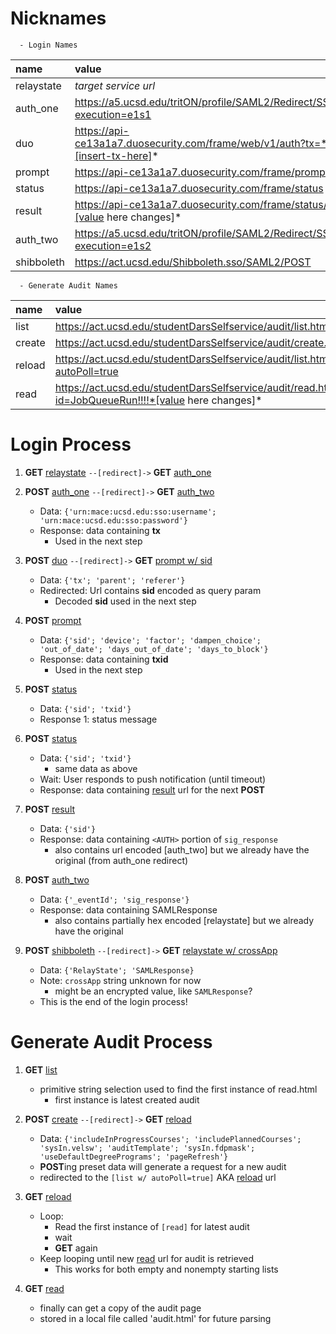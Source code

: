 # Nicknames 

      - Login Names
name        | value 
:--         | :--
relaystate  | *target service url*
auth_one    | https://a5.ucsd.edu/tritON/profile/SAML2/Redirect/SSO?execution=e1s1
duo         | https://api-ce13a1a7.duosecurity.com/frame/web/v1/auth?tx=*[insert-tx-here]*
prompt      | https://api-ce13a1a7.duosecurity.com/frame/prompt
status      | https://api-ce13a1a7.duosecurity.com/frame/status
result      | https://api-ce13a1a7.duosecurity.com/frame/status/*[value here changes]*
auth_two    | https://a5.ucsd.edu/tritON/profile/SAML2/Redirect/SSO?execution=e1s2
shibboleth  | https://act.ucsd.edu/Shibboleth.sso/SAML2/POST

      - Generate Audit Names
name        | value
:--         | :--
list        | https://act.ucsd.edu/studentDarsSelfservice/audit/list.html
create      | https://act.ucsd.edu/studentDarsSelfservice/audit/create.html
reload      | https://act.ucsd.edu/studentDarsSelfservice/audit/list.html?autoPoll=true
read        | https://act.ucsd.edu/studentDarsSelfservice/audit/read.html?id=JobQueueRun!!!!*[value here changes]*

# Login Process
1) **GET** [relaystate](#Nicknames) `--[redirect]->` **GET** [auth_one](https://a5.ucsd.edu/tritON/profile/SAML2/Redirect/SSO?execution=e1s1)

2) **POST** [auth_one](https://a5.ucsd.edu/tritON/profile/SAML2/Redirect/SSO?execution=e1s1) `--[redirect]->` **GET** [auth_two](https://a5.ucsd.edu/tritON/profile/SAML2/Redirect/SSO?execution=e1s2)
   - Data: `{'urn:mace:ucsd.edu:sso:username'; 'urn:mace:ucsd.edu:sso:password'}`
   - Response: data containing **tx**
      - Used in the next step

3) **POST** [duo](https://api-ce13a1a7.duosecurity.com/frame/web/v1/auth?tx=*[insert-tx-here]*) `--[redirect]->` **GET** [prompt w/ sid](https://api-ce13a1a7.duosecurity.com/frame/prompt?sid=SID-provided-here)
   - Data: `{'tx'; 'parent'; 'referer'}`
   - Redirected: Url contains **sid** encoded as query param
      - Decoded **sid** used in the next step

4) **POST** [prompt](https://api-ce13a1a7.duosecurity.com/frame/prompt)
   - Data: `{'sid'; 'device'; 'factor'; 'dampen_choice'; 'out_of_date'; 'days_out_of_date'; 'days_to_block'}`
   - Response: data containing **txid**
      - Used in the next step

5) **POST** [status](https://api-ce13a1a7.duosecurity.com/frame/status)
   - Data: `{'sid'; 'txid'}`
   - Response 1: status message

6) **POST** [status](https://api-ce13a1a7.duosecurity.com/frame/status)
   - Data: `{'sid'; 'txid'}`
      - same data as above
   - Wait: User responds to push notification (until timeout)
   - Response: data containing [result](https://api-ce13a1a7.duosecurity.com/frame/status/value-here-changes) url for the next **POST**

7) **POST** [result](https://api-ce13a1a7.duosecurity.com/frame/status/value-here-changes)
   - Data: `{'sid'}`
   - Response: data containing `<AUTH>` portion of `sig_response`
      - also contains url encoded [auth_two] but we already have the original (from auth_one redirect)

8) **POST** [auth_two](https://a5.ucsd.edu/tritON/profile/SAML2/Redirect/SSO?execution=e1s2)
   - Data: `{'_eventId'; 'sig_response'}`
   - Response: data containing SAMLResponse
      - also contains partially hex encoded [relaystate] but we already have the original

9) **POST** [shibboleth](https://act.ucsd.edu/Shibboleth.sso/SAML2/POST) `--[redirect]->` **GET** [relaystate w/ crossApp](#Nicknames)
   - Data: `{'RelayState'; 'SAMLResponse}`
   - Note: `crossApp` string unknown for now
      - might be an encrypted value, like `SAMLResponse`?
   -  This is the end of the login process!

# Generate Audit Process
1) **GET**  [list](https://act.ucsd.edu/studentDarsSelfservice/audit/list.html)
   - primitive string selection used to find the first instance of read.html
      - first instance is latest created audit

2) **POST** [create](https://act.ucsd.edu/studentDarsSelfservice/audit/create.html) `--[redirect]->` **GET** [reload](https://act.ucsd.edu/studentDarsSelfservice/audit/list.html?autoPoll=true)
   - Data: `{'includeInProgressCourses'; 'includePlannedCourses'; 'sysIn.velsw'; 'auditTemplate'; 'sysIn.fdpmask'; 'useDefaultDegreePrograms'; 'pageRefresh'}`
   - **POST**ing preset data will generate a request for a new audit
   - redirected to the `[list w/ autoPoll=true]` AKA [reload](https://act.ucsd.edu/studentDarsSelfservice/audit/list.html?autoPoll=true) url

3) **GET** [reload](https://act.ucsd.edu/studentDarsSelfservice/audit/list.html?autoPoll=true)
   - Loop:
      - Read the first instance of `[read]` for latest audit
      - wait
      - **GET** again
   - Keep looping until new [read](https://act.ucsd.edu/studentDarsSelfservice/audit/read.html?id=JobQueueRun!!!!value-here-changes) url for audit is retrieved
      - This works for both empty and nonempty starting lists

4) **GET** [read](https://act.ucsd.edu/studentDarsSelfservice/audit/read.html?id=JobQueueRun!!!!value-here-changes)
   - finally can get a copy of the audit page 
   - stored in a local file called 'audit.html' for future parsing